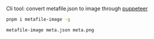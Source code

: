 Cli tool: convert metafile.json to image through
[puppeteer](https://github.com/puppeteer/puppeteer)

```bash
pnpm i metafile-image -g

metafile-image meta.json meta.png
```
